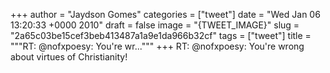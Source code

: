 
+++
author = "Jaydson Gomes"
categories = ["tweet"]
date = "Wed Jan 06 13:20:33 +0000 2010"
draft = false
image = "{TWEET_IMAGE}"
slug = "2a65c03be15cef3beb413487a1a9e1da966b32cf"
tags = ["tweet"]
title = """RT: @nofxpoesy: You're wr..."""
+++
RT: @nofxpoesy: You're wrong about virtues of Christianity!
